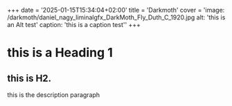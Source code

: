+++
date = '2025-01-15T15:34:04+02:00'
title = 'Darkmoth'
cover =
    'image: /darkmoth/daniel_nagy_liminalgfx_DarkMoth_Fly_Duth_C_1920.jpg
    alt: 'this is an Alt test'
    caption: 'this is a caption test''
+++


# this is a Heading 1
## this is H2.

this is the description paragraph

